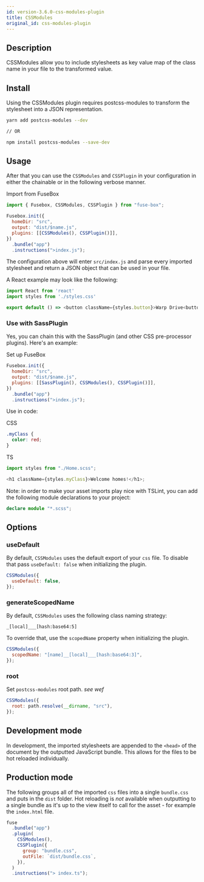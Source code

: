 ```yaml
---
id: version-3.6.0-css-modules-plugin
title: CSSModules
original_id: css-modules-plugin
---
```


## Description

CSSModules allow you to include stylesheets as key value map of the class name
in your file to the transformed value.

## Install

Using the CSSModules plugin requires postcss-modules to transform the stylesheet
into a JSON representation.

```bash
yarn add postcss-modules --dev

// OR

npm install postcss-modules --save-dev
```

## Usage

After that you can use the `CSSModules` and `CSSPlugin` in your configuration in
either the chainable or in the following verbose manner.

Import from FuseBox

```js
import { Fusebox, CSSModules, CSSPlugin } from "fuse-box";
```

```js
Fusebox.init({
  homeDir: "src",
  output: "dist/$name.js",
  plugins: [[CSSModules(), CSSPlugin()]],
})
  .bundle("app")
  .instructions(">index.js");
```

The configuration above will enter `src/index.js` and parse every imported
stylesheet and return a JSON object that can be used in your file.

A React example may look like the following:

```js
import React from 'react'
import styles from './styles.css'

export default () => <button className={styles.button}>Warp Drive<button>
```

### Use with SassPlugin

Yes, you can chain this with the SassPlugin (and other CSS pre-processor
plugins). Here's an example:

Set up FuseBox

```js
Fusebox.init({
  homeDir: "src",
  output: "dist/$name.js",
  plugins: [[SassPlugin(), CSSModules(), CSSPlugin()]],
})
  .bundle("app")
  .instructions(">index.js");
```

Use in code:

CSS

```css
.myClass {
  color: red;
}
```

TS

```ts
import styles from "./Home.scss";

<h1 className={styles.myClass}>Welcome homes!</h1>;
```

Note: in order to make your asset imports play nice with TSLint, you can add the
following module declarations to your project:

```ts
declare module "*.scss";
```

## Options

### useDefault

By default, `CSSModules` uses the default export of your `css` file. To disable
that pass `useDefault: false` when initializing the plugin.

```js
CSSModules({
  useDefault: false,
});
```

### generateScopedName

By default, `CSSModules` uses the following class naming strategy:

```
_[local]___[hash:base64:5]
```

To override that, use the `scopedName` property when initializing the plugin.

```js
CSSModules({
  scopedName: "[name]__[local]___[hash:base64:3]",
});
```

### root

Set `postcss-modules` root path. _see wef_

```js
CSSModules({
  root: path.resolve(__dirname, "src"),
});
```

## Development mode

In development, the imported stylesheets are appended to the `<head>` of the
document by the outputted JavaScript bundle. This allows for the files to be hot
reloaded individually.

## Production mode

The following groups all of the imported `css` files into a single `bundle.css`
and puts in the `dist` folder. Hot reloading is _not_ available when outputting
to a single bundle as it's up to the view itself to call for the asset - for
example the `index.html` file.

```js
fuse
  .bundle("app")
  .plugin(
    CSSModules(),
    CSSPlugin({
      group: "bundle.css",
      outFile: `dist/bundle.css`,
    }),
  )
  .instructions("> index.ts");
```
